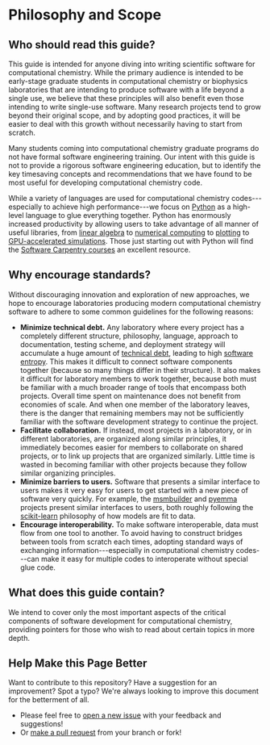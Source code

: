# Philosophy and Scope

## Who should read this guide?

This guide is intended for anyone diving into writing scientific software for computational chemistry.
While the primary audience is intended to be early-stage graduate students in computational chemistry or biophysics laboratories that are intending to produce software with a life beyond a single use, we believe that these principles will also benefit even those intending to write single-use software.
Many research projects tend to grow beyond their original scope, and by adopting good practices, it will be easier to deal with this growth without necessarily having to start from scratch.

Many students coming into computational chemistry graduate programs do not have formal software engineering training.
Our intent with this guide is not to provide a rigorous software engineering education, but to identify the key timesaving concepts and recommendations that we have found to be most useful for developing computational chemistry code.

While a variety of languages are used for computational chemistry codes---especially to achieve high performance---we focus on [Python](https://www.python.org/) as a high-level language to glue everything together.
Python has enormously increased productivity by allowing users to take advantage of all manner of useful libraries, from [linear algebra](http://www.numpy.org/) to [numerical computing](http://scipy.org/) to [plotting](http://seaborn.pydata.org/) to [GPU-accelerated simulations](http://openmm.org).
Those just starting out with Python will find the [Software Carpentry courses](http://swcarpentry.github.io/python-novice-inflammation/) an excellent resource.

## Why encourage standards?

Without discouraging innovation and exploration of new approaches, we hope to encourage laboratories producing modern computational chemistry software to adhere to some common guidelines for the following reasons:

* __Minimize technical debt.__ Any laboratory where every project has a completely different structure, philosophy, language, approach to documentation, testing scheme, and deployment strategy will accumulate a huge amount of [technical debt](https://en.wikipedia.org/wiki/Technical_debt), leading to high [software entropy](https://en.wikipedia.org/wiki/Software_entropy). This makes it difficult to connect software components together (because so many things differ in their structure). It also makes it difficult for laboratory members to work together, because both must be familiar with a much broader range of tools that encompass both projects. Overall time spent on maintenance does not benefit from economies of scale. And when one member of the laboratory leaves, there is the danger that remaining members may not be sufficiently familiar with the software development strategy to continue the project.
* __Facilitate collaboration.__ If instead, most projects in a laboratory, or in different laboratories, are organized along similar principles, it immediately becomes easier for members to collaborate on shared projects, or to link up projects that are organized similarly. Little time is wasted in becoming familiar with other projects because they follow similar organizing principles.
* __Minimize barriers to users.__ Software that presents a similar interface to users makes it very easy for users to get started with a new piece of software very quickly. For example, the [msmbuilder](http://msmbuilder.org/) and [pyemma](http://pyemma.org) projects present similar interfaces to users, both roughly following the [scikit-learn](http://scikit-learn.org/) philosophy of how models are fit to data.
* __Encourage interoperability.__ To make software interoperable, data must flow from one tool to another. To avoid having to construct bridges between tools from scratch each times, adopting standard ways of exchanging information---especially in computational chemistry codes---can make it easy for multiple codes to interoperate without special glue code.

## What does this guide contain?

We intend to cover only the most important aspects of the critical components of software development for computational chemistry, providing pointers for those who wish to read about certain topics in more depth.

## Help Make this Page Better

Want to contribute to this repository? Have a suggestion for an improvement?
Spot a typo? We're always looking to improve this document for the betterment of all.

* Please feel free to [open a new issue](https://github.com/choderalab/software-development/issues/new) with your feedback and suggestions!
* Or [make a pull request](https://github.com/choderalab/software-development/compare) from your branch or fork!

